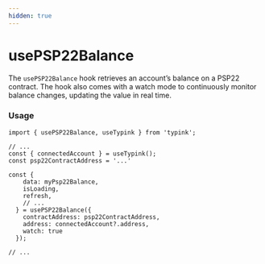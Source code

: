 ```yaml
---
hidden: true
---
```


# usePSP22Balance

The `usePSP22Balance` hook retrieves an account’s balance on a PSP22 contract. The hook also comes with a watch mode to continuously monitor balance changes, updating the value in real time.

### Usage

```tsx
import { usePSP22Balance, useTypink } from 'typink';

// ...
const { connectedAccount } = useTypink();
const psp22ContractAddress = '...'

const {
    data: myPsp22Balance,
    isLoading,
    refresh,
    // ...
  } = usePSP22Balance({
    contractAddress: psp22ContractAddress,
    address: connectedAccount?.address,
    watch: true
  });
  
// ...
```





